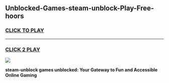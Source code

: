 
## Unblocked-Games-steam-unblock-Play-Free-hoors
<h3>
<a href="https://premium76.site?title=steam-unblock&ref=23A">CLICK TO PLAY</a></h3>
<hr>

<h3>
<a href="https://premium76.site?title=steam-unblock&ref=23A">CLICK 2 PLAY</a>
  
</h3>

<a href="https://premium76.site?title=steam-unblock&ref=23A"><img src="https://clearcache.store/games.png"></a>


**steam-unblock games unblocked: Your Gateway to Fun and Accessible Online Gaming**
